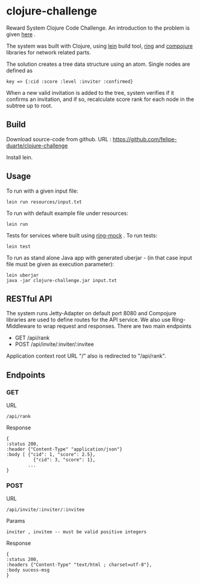 # clojure-challenge

Reward System Clojure Code Challenge. An introduction to the problem is given [here](doc/intro.md "intro") .

The system was built with Clojure, using [lein](http://leiningen.org/ "Lein") build tool, [ring](http://ring-clojure.github.io/ring/index.html "Ring") and [compojure](http://weavejester.github.io/compojure/ "Compojure")  libraries for network related parts.

The solution creates a tree data structure using an atom. Single nodes are defined as 
	
	key => {:cid :score :level :inviter :confirmed}

When a new valid invitation is added to the tree, system verifies if it confirms an invitation, and if so, recalculate score rank for each node in the subtree up to root.

## Build

Download source-code from github.
URL : https://github.com/felipe-duarte/clojure-challenge

Install lein.

## Usage
To run with a given input file:   

	lein run resources/input.txt

To run with default example file under resources:   

	lein run


Tests for services where built using [ring-mock](https://github.com/ring-clojure/ring-mock "Ring-Mock") . To run tests:

	lein test

To run as stand alone Java app with generated uberjar - (in that case input file must be given as execution parameter):

	lein uberjar
	java -jar clojure-challenge.jar input.txt 


## RESTful API

The system runs Jetty-Adapter on default port 8080 and Compojure libraries are used to define routes for the API service. We also use Ring-Middleware to wrap request and responses. There are two main endpoints 

*   GET /api/rank
*   POST /api/invite/:inviter/:invitee

Application context root URL "/" also is redirected to "/api/rank".

## Endpoints

### GET

URL 

	/api/rank 

Response 

	{	
	:status 200,
	:header {"Content-Type" "application/json"} 
	:body [ {"cid": 1, "score": 2.5},
    		  {"cid": 3, "score": 1},
    		... 
    } 

### POST

URL   

	/api/invite/:inviter/:invitee  
 
Params
 
	inviter , invitee -- must be valid positive integers
   
Response   

	{  
	:status 200,
	:headers {"Content-Type" "text/html ; charset=utf-8"},
	:body sucess-msg
	}
